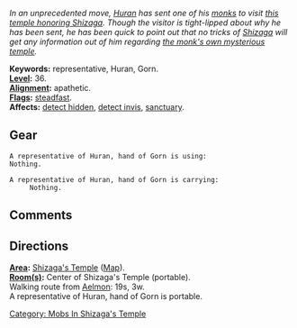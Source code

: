 *In an unprecedented move, [Huran](Huran,_A_Hand_Of_Gorn "wikilink") has
sent one of his [monks](:Category:_Monks "wikilink") to visit [this
temple honoring Shizaga](:Category:_Shizaga's_Temple "wikilink"). Though
the visitor is tight-lipped about why he has been sent, he has been
quick to point out that no tricks of [Shizaga](Shizaga "wikilink") will
get any information out of him regarding [the monk's own mysterious
temple](:Category:_Temple_Of_Gorn "wikilink").*

**Keywords:** representative, Huran, Gorn.  
**[Level](Level "wikilink"):** 36.  
**[Alignment](Alignment "wikilink"):** apathetic.  
**[Flags](:Category:_Mob_Types "wikilink"):**
[steadfast](Sentinel_Mobs "wikilink").  
**Affects:** [detect hidden](Detect_Hidden "wikilink"), [detect
invis](Detect_Invis "wikilink"), [sanctuary](Sanctuary "wikilink").  

## Gear

`A representative of Huran, hand of Gorn is using:`  
`Nothing.`

`A representative of Huran, hand of Gorn is carrying:`  
`     Nothing.`

## Comments

## Directions

**[Area](:Category:_Areas "wikilink"):** [Shizaga's
Temple](:Category:_Shizaga's_Temple "wikilink")
([Map](Shizaga's_Temple_Map "wikilink")).  
**[Room(s)](:Category:_Rooms "wikilink"):** Center of Shizaga's Temple
(portable).  
Walking route from [Aelmon](Aelmon "wikilink"): 19s, 3w.  
A representative of Huran, hand of Gorn is portable.  

[Category: Mobs In Shizaga's
Temple](Category:_Mobs_In_Shizaga's_Temple "wikilink")
